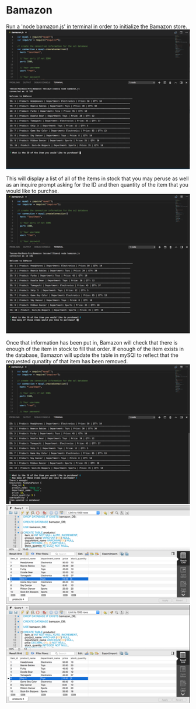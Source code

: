 # Bamazon

Run a 'node bamazon.js' in terminal in order to initialize the Bamazon store. 
![](images/ScreenShot2.png)

This will display a list of all of the items in stock that you may peruse as well as an inquire prompt asking for the ID and then quantity of the item that you would like to purchse. 
![](images/ScreenShot3.png)

Once that information has been put in, Bamazon will check that there is enough of the item in stock to fill that order. If enough of the item exists in the database, Bamazon will update the table in mySQl to reflect that the requested qunatity of that item has been removed. 
![](images/ScreenShot4.png)
![](images/ScreenShot1.png)
![](images/ScreenShot5.png)

